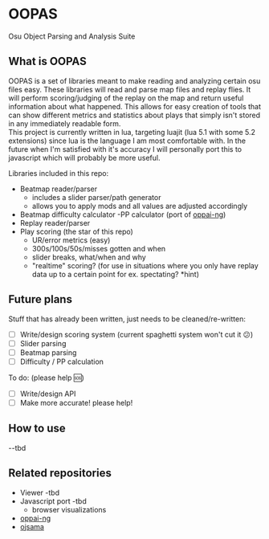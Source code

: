 # OOPAS

Osu Object Parsing and Analysis Suite

## What is OOPAS

OOPAS is a set of libraries meant to make reading and analyzing certain osu files easy. These libraries will read and parse map files and replay flies. It will perform scoring/judging of the replay on the map and return useful information about what happened. This allows for easy creation of tools that can show different metrics and statistics about plays that simply isn't stored in any immediately readable form.  
This project is currently written in lua, targeting luajit (lua 5.1 with some 5.2 extensions) since lua is the language I am most comfortable with. In the future when I'm satisfied with it's accuracy I will personally port this to javascript which will probably be more useful.

Libraries included in this repo:

- Beatmap reader/parser
  - includes a slider parser/path generator
  - allows you to apply mods and all values are adjusted accordingly
- Beatmap difficulty calculator
  -PP calculator (port of [oppai-ng](https://github.com/Francesco149/oppai-ng))
- Replay reader/parser
- Play scoring (the star of this repo)
  - UR/error metrics (easy)
  - 300s/100s/50s/misses gotten and when 
  - slider breaks, what/when and why
  - "realtime" scoring? (for use in situations where you only have replay data up to a certain point for ex. spectating? *hint)

## Future plans

Stuff that has already been written, just needs to be cleaned/re-written:

- [ ] Write/design scoring system (current spaghetti system won't cut it 😕)
- [ ] Slider parsing
- [ ] Beatmap parsing
- [ ] Difficulty / PP calculation

To do: (please help 🆘)

- [ ] Write/design API
- [ ] Make more accurate! please help!

## How to use

--tbd

## Related repositories

- Viewer -tbd
- Javascript port -tbd
  - browser visualizations
- [oppai-ng](https://github.com/Francesco149/oppai-ng)
- [ojsama](https://github.com/Francesco149/ojsama)